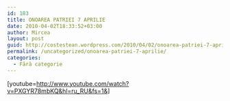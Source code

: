 ```yaml
---
id: 183
title: ONOAREA PATRIEI 7 APRILIE
date: 2010-04-02T18:33:52+03:00
author: Mircea
layout: post
guid: http://costestean.wordpress.com/2010/04/02/onoarea-patriei-7-aprilie/
permalink: /uncategorized/onoarea-patriei-7-aprilie/
categories:
  - Fără categorie
---
```

[youtube=http://www.youtube.com/watch?v=PXGYR78mbKQ&hl=ru_RU&fs=1&]